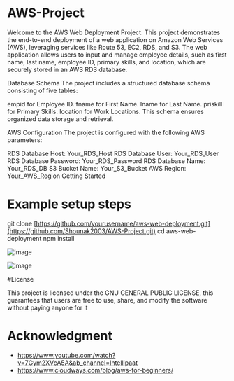 # AWS-Project


Welcome to the AWS Web Deployment Project. This project demonstrates the end-to-end deployment of a web application on Amazon Web Services (AWS), leveraging services like Route 53, EC2, RDS, and S3. The web application allows users to input and manage employee details, such as first name, last name, employee ID, primary skills, and location, which are securely stored in an AWS RDS database.


Database Schema
The project includes a structured database schema consisting of five tables:

empid for Employee ID.
fname for First Name.
lname for Last Name.
priskill for Primary Skills.
location for Work Locations.
This schema ensures organized data storage and retrieval.

AWS Configuration
The project is configured with the following AWS parameters:

RDS Database Host: Your_RDS_Host
RDS Database User: Your_RDS_User
RDS Database Password: Your_RDS_Password
RDS Database Name: Your_RDS_DB
S3 Bucket Name: Your_S3_Bucket
AWS Region: Your_AWS_Region
Getting Started



# Example setup steps
git clone [https://github.com/yourusername/aws-web-deployment.git](https://github.com/Shounak2003/AWS-Project.git)
cd aws-web-deployment
npm install


![image](https://github.com/Shounak2003/AWS-Project/assets/93007487/2e19f96d-bad6-4c8a-86e9-c6e55f2410ef)

![image](https://github.com/Shounak2003/AWS-Project/assets/93007487/095dbc21-15c1-435a-b35a-76d415887b25)

#License

This project is licensed under the GNU GENERAL PUBLIC LICENSE, this guarantees that users are free to use, share, and modify the software without paying anyone for it

# Acknowledgment

- https://www.youtube.com/watch?v=7Gym2XVcA5A&ab_channel=Intellipaat
- https://www.cloudways.com/blog/aws-for-beginners/





